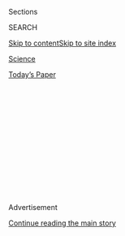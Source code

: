 <div id="app">

<div>

<div>

<div>

<div class="NYTAppHideMasthead css-1q2w90k e1suatyy0">

<div class="section css-ui9rw0 e1suatyy2">

<div class="css-eph4ug er09x8g0">

<div class="css-6n7j50">

</div>

<span class="css-1dv1kvn">Sections</span>

<div class="css-10488qs">

<span class="css-1dv1kvn">SEARCH</span>

</div>

[Skip to content](#site-content)[Skip to site
index](#site-index)

</div>

<div id="masthead-section-label" class="css-1wr3we4 eaxe0e00">

[Science](https://www.nytimes3xbfgragh.onion/section/science)

</div>

<div class="css-10698na e1huz5gh0">

</div>

</div>

<div id="masthead-bar-one" class="section hasLinks css-15hmgas e1csuq9d3">

<div class="css-uqyvli e1csuq9d0">

</div>

<div class="css-1uqjmks e1csuq9d1">

</div>

<div class="css-9e9ivx">

[](https://myaccount.nytimes3xbfgragh.onion/auth/login?response_type=cookie&client_id=vi)

</div>

<div class="css-1bvtpon e1csuq9d2">

[Today’s
Paper](https://www.nytimes3xbfgragh.onion/section/todayspaper)

</div>

</div>

</div>

</div>

<div data-aria-hidden="false">

<div id="site-content" data-role="main">

<div>

<div class="css-1aor85t" style="opacity:0.000000001;z-index:-1;visibility:hidden">

<div class="css-1hqnpie">

<div class="css-epjblv">

<span class="css-17xtcya">[Science](/section/science)</span><span class="css-x15j1o">|</span><span class="css-fwqvlz">Lizard
Popsicles,
Anyone?</span>

</div>

<div class="css-k008qs">

<div class="css-1iwv8en">

<span class="css-18z7m18"></span>

<div>

</div>

</div>

<span class="css-1n6z4y">https://nyti.ms/3fnVlmp</span>

<div class="css-1705lsu">

<div class="css-4xjgmj">

<div class="css-4skfbu" data-role="toolbar" data-aria-label="Social Media Share buttons, Save button, and Comments Panel with current comment count" data-testid="share-tools">

  - 
  - 
  - 
  - 
    
    <div class="css-6n7j50">
    
    </div>

  - 

</div>

</div>

</div>

</div>

</div>

</div>

<div id="NYT_TOP_BANNER_REGION" class="css-13pd83m">

</div>

<div id="top-wrapper" class="css-1sy8kpn">

<div id="top-slug" class="css-l9onyx">

Advertisement

</div>

[Continue reading the main
story](#after-top)

<div class="ad top-wrapper" style="text-align:center;height:100%;display:block;min-height:250px">

<div id="top" class="place-ad" data-position="top" data-size-key="top">

</div>

</div>

<div id="after-top">

</div>

</div>

<div>

<div id="sponsor-wrapper" class="css-1hyfx7x">

<div id="sponsor-slug" class="css-19vbshk">

Supported by

</div>

[Continue reading the main
story](#after-sponsor)

<div id="sponsor" class="ad sponsor-wrapper" style="text-align:center;height:100%;display:block">

</div>

<div id="after-sponsor">

</div>

</div>

<div class="css-186x18t">

</div>

<div class="css-1vkm6nb ehdk2mb0">

# Lizard Popsicles, Anyone?

</div>

The coolest reptiles on the planet occasionally freeze solid.

<div class="css-79elbk" data-testid="photoviewer-wrapper">

<div class="css-z3e15g" data-testid="photoviewer-wrapper-hidden">

</div>

<div class="css-1a48zt4 ehw59r15" data-testid="photoviewer-children">

![<span class="css-16f3y1r e13ogyst0" data-aria-hidden="true">A very
cold female Liolaemus quilmes lizard in an experiment at California
State University,
Northridge.</span><span class="css-cnj6d5 e1z0qqy90" itemprop="copyrightHolder"><span class="css-1ly73wi e1tej78p0">Credit...</span><span><span>Jason
Warner</span></span></span>](https://static01.graylady3jvrrxbe.onion/images/2020/08/04/science/00SCI-LIZARDPOPSICLES1/merlin_173962470_d8c1a6b6-b309-4002-88ac-c64c519216f9-articleLarge.jpg?quality=75&auto=webp&disable=upscale)

</div>

</div>

<div class="css-18e8msd">

<div class="css-vp77d3 epjyd6m0">

<div class="css-1baulvz">

By <span class="css-1baulvz last-byline" itemprop="name">Joshua Rapp
Learn</span>

</div>

</div>

  - July 31,
    2020

  - 
    
    <div class="css-4xjgmj">
    
    <div class="css-d8bdto" data-role="toolbar" data-aria-label="Social Media Share buttons, Save button, and Comments Panel with current comment count" data-testid="share-tools">
    
      - 
      - 
      - 
      - 
        
        <div class="css-6n7j50">
        
        </div>
    
      - 
    
    </div>
    
    </div>

</div>

</div>

<div class="section meteredContent css-1r7ky0e" name="articleBody" itemprop="articleBody">

<div class="css-1fanzo5 StoryBodyCompanionColumn">

<div class="css-53u6y8">

Stephan Halloy was conducting surveys on plants and wildlife on the high
plateaus around San Miguel de Tucumán in northwestern Argentina in the
1970s when he first encountered lizard Popsicles.

The mountains around the Argentine city climb rapidly to elevations of
13,000 to 16,400 feet, packing a multitude of ecological niches into a
relatively small area. The plateaus at the top can be hot in the
afternoon, but quickly drop to below freezing at night — not exactly the
type of place you would expect to find a lizard.

Nonetheless, Dr. Halloy, now a senior adviser with the New Zealand
Ministry for Primary Industries, caught a few and placed them in a box
outside his tent overnight. “When I opened the box the next morning they
were hard as wood — you couldn’t bend them,” Dr. Halloy recalled
recently. “They looked absolutely dead.”

But once the sun came up, the lizards began to thaw and were soon
running around in the box just like normal.

</div>

</div>

<div class="css-1fanzo5 StoryBodyCompanionColumn">

<div class="css-53u6y8">

“Obviously I found that very surprising,” Dr. Halloy said.

In the 1990s, Robert Espinoza, a biologist at California State
University, Northridge, heard this story from Dr. Halloy, and he has
been studying lizard Popsicles ever since. The lizards belong to the
genus Liolaemus, and research by Dr. Espinoza and his colleagues has
revealed that the lizards are indisputably the coolest on the planet.
Whereas tropical lizards like iguanas [fall from
trees](https://www.nytimes3xbfgragh.onion/2020/01/21/us/frozen-iguanas-miami-weather.html)
when it gets cold, Liolaemus can supercool their bodies, tolerate
freezing and live farther south and at higher elevations than any other
known lizard species.

“They’re real record holders,” Dr. Espinoza said.

Liolaemus species have been found on the island of Tierra del Fuego, at
the southern end of the Americas, and one researcher has even heard
stories of them walking on Perito Moreno, a glacier in Patagonia. Most
Liolaemus are found in Argentina and Chile, although some are found as
far north as Peru. Containing more than 272 documented species,
Liolaemus is the second-largest genus among all mammals, birds and
reptiles, after only anoles, another type of lizard.

## Supercool

Dr. Espinoza is still investigating how these lizards survive such cold
climates. In one experiment, his team fitted models of lizards, made of
hollow copper, with temperature loggers and placed them at one area at
13,369 feet in Salta Province. The models recorded temperatures as low
as minus 11.2 degrees Fahrenheit on the surface and 15.8 Fahrenheit
underground. (The lizards usually spend the night in burrows.)

The team then tested the cold adaptations of six species from varying
elevations. They found that some could survive cooling as low as 21.2
degrees Fahrenheit, although Dr. Espinoza suspects that wild lizards can
withstand colder temperatures. Liolaemus huasihuasicus, the species that
Dr. Halloy initially encountered, lives on a mountain about 1,640 feet
higher than the highest species Dr. Espinoza looked at — a presumably
colder area.

</div>

</div>

<div class="css-1fanzo5 StoryBodyCompanionColumn">

<div class="css-53u6y8">

Dr. Halloy noted in a 1989
[publication](https://scholarspace.manoa.hawaii.edu/bitstream/10125/1214/v43n2-170-184.pdf)
that Liolaemus huasihuasicus could survive freezing at 14 degrees
Fahrenheit, but only when at an elevation of 13,944 feet; the lizards
died when cooled to 26.6 degrees Fahrenheit at tests conducted at 1,476
feet.

</div>

</div>

<div class="css-79elbk" data-testid="photoviewer-wrapper">

<div class="css-z3e15g" data-testid="photoviewer-wrapper-hidden">

</div>

<div class="css-1a48zt4 ehw59r15" data-testid="photoviewer-children">

![<span class="css-16f3y1r e13ogyst0" data-aria-hidden="true">A
female L. multicolor at the base of Nevado de Acay in Salta,
Argentina.</span><span class="css-cnj6d5 e1z0qqy90" itemprop="copyrightHolder"><span class="css-1ly73wi e1tej78p0">Credit...</span><span>Robert
Espinoza</span></span>](https://static01.graylady3jvrrxbe.onion/images/2020/08/04/science/00SCI-LIZARD-POPSICLES2/merlin_174042471_52013239-e01e-4753-aaf2-9537d01a55ee-articleLarge.jpg?quality=75&auto=webp&disable=upscale)

</div>

</div>

<div class="css-1fanzo5 StoryBodyCompanionColumn">

<div class="css-53u6y8">

Dr. Espinoza and his co-authors found that Liolaemus lizards have
adapted abilities to deal with the cold through three mechanisms. Some
lizards avoid extreme cold by going underground. Others use a process of
supercooling; by staying completely still, they can allow their bodies
to drop below freezing without actually freezing solid. Finally, some
can also tolerate full-body freezing for short periods of time. Dr.
Espinoza said that some Liolaemus species likely made use of more than
one mechanism, depending on the conditions.

The strategy of full-body freezing is likely similar to that seen in
North American wood frogs, which stay frozen over winter thanks to an
antifreeze-like glucose solution that protects the cells; Dr. Espinoza
still needs to investigate this hypothesis to be sure. The world’s
southernmost gecko, Darwin’s marked gecko, another Argentine lizard that
Dr. Espinoza has
[studied](https://www.sciencedirect.com/science/article/abs/pii/S030645651300020X),
most likely adopts the supercooling strategy.

## Lizards of many colors

The reason Liolaemus lizards can withstand such cold temperatures and
high elevations may also explain why there are so many of the lizards.
Whereas there were only about 50 described to science when Dr. Halloy
worked on them in the late 1970s, there are now 272 species.

Dr. Espinoza and others have
[discovered](https://bioone.org/journals/Herpetologica/volume-64/issue-4/08-022R1.1/Two-New-Species-of-span-classgenus-speciesLiolaemus-span-Iguania/10.1655/08-022R1.1.short)
a number of species, and his occasional co-author Fernando Lobo, a
zoologist at the National University of Salta in Argentina, has
[discovered](https://bioone.org/journals/Journal-of-Herpetology/volume-44/issue-2/08-334.1/Two-New-Species-of-Lizards-of-the-Liolaemus-montanus-Group/10.1670/08-334.1.short)
30 or more species of Liolaemus and its close cousin, the genus
Phymaturus*.* In one case, Dr. Lobo discovered a species under his tent,
in cloudy, frozen weather in the Argentine province of Santa Cruz near
the Chilean border.

“They didn’t look like any of the others,” Dr. Lobo said. “We suspected
they were a new one. We’ve had that excitement dozens of times in these
25 years.”

At the current rate of discovery, Liolaemus will likely become the most
numerous genus of living mammals, reptiles and birds in coming years.

</div>

</div>

<div class="css-1fanzo5 StoryBodyCompanionColumn">

<div class="css-53u6y8">

## ‘A species pump’

The large number of Liolaemus species may be related to the mountainous
region where they live, Dr. Espinoza said. The Andes are relatively
young — about the same evolutionary age as the lizards. He believes that
as the Andes pushed out of Earth’s crust, the genus splintered into
myriad ecological niches that eventually resulted in new species.

“The Andes are just kind of a species pump creating all these new
types,” Dr. Espinoza said.

Most of the lizards are similar in size, but they differ greatly in
color and even in diet and birth strategies. Dr. Lobo related a story
about an expedition in Argentina’s Jujuy Province. During their work, a
local woman appeared from a small sheep- and llama-herding village in
the mountains.

“She told us very clearly which one was which species with their Indian
names, and said ‘That one lays eggs and that one gives birth,’” Dr. Lobo
said.

</div>

</div>

<div class="css-79elbk" data-testid="photoviewer-wrapper">

<div class="css-z3e15g" data-testid="photoviewer-wrapper-hidden">

</div>

<div class="css-1a48zt4 ehw59r15" data-testid="photoviewer-children">

<div class="css-1xdhyk6 erfvjey0">

<span class="css-1ly73wi e1tej78p0">Image</span>

<div class="css-zjzyr8">

<div data-testid="lazyimage-container" style="height:257.77777777777777px">

</div>

</div>

</div>

<span class="css-16f3y1r e13ogyst0" data-aria-hidden="true">L.
magellanicus, encountered in El Chalten near Mount Fitz Roy in Argentina
by the
author.</span><span class="css-cnj6d5 e1z0qqy90" itemprop="copyrightHolder"><span class="css-1ly73wi e1tej78p0">Credit...</span><span>Joshua
Rapp Learn</span></span>

</div>

</div>

<div class="css-1fanzo5 StoryBodyCompanionColumn">

<div class="css-53u6y8">

Dr. Espinoza said that half the lizards give birth to live young,
perhaps because laying eggs in cold temperatures is likely not a recipe
for success for some species. In 2016 he also
[described](https://bioone.org/journals/Copeia/volume-104/issue-2/CH-15-381/The-First-Parthenogenetic-Pleurodont-Iguanian--A-New-All-female/10.1643/CH-15-381.short)
a new species, Liolaemus ** parthenos, in which the females reproduce
through virgin birth, without fertilization from a male.

Melisa Olave, a researcher with Argentina’s National Scientific and
Technical Research Council, who heard about the lizards on Perito
Moreno, conducted a recent
[study](https://onlinelibrary.wiley.com/doi/full/10.1111/jbi.13807?campaign=woletoc)
showing that the rise of the Andes may not be the only factor driving
Liolaemus evolution and diversity. Liolaemus species have very low
extinction rates relative to other lizards. Their variation in habitat
use, generalist approach to diet — some species are herbivorous while
others are omnivorous or carnivorous — and different forms of
reproduction may be critical to explaining Liolaemus species’ richness
and survival. She said that being a generalist is typically considered
advantageous, because it is easier to find suitable habitats in the
highly varied landscapes of South America’s southern cone.

In other words, the high diversity of Liolaemus may be more a product of
low extinction rate than of habitat splintering.

</div>

</div>

<div class="css-1fanzo5 StoryBodyCompanionColumn">

<div class="css-53u6y8">

Dr. Espinoza agreed that species persistence over time could be a
contributing factor in species richness, but he also believes that alone
cannot explain the diversity.

In any case, Dr. Olave shares the general sense of wonder infecting many
of the researchers who have worked with these lizards.

“Liolaemus species have an extraordinary ability to survive through
time,” she said.

***\[*[*Like the Science Times page on
Facebook.*](http://on.fb.me/1paTQ1h)** ****** *| Sign up for the*
**[*Science Times newsletter.*](http://nyti.ms/1MbHaRU)*\]***

</div>

</div>

<div>

</div>

</div>

<div>

</div>

<div>

</div>

<div>

</div>

<div>

<div id="bottom-wrapper" class="css-1ede5it">

<div id="bottom-slug" class="css-l9onyx">

Advertisement

</div>

[Continue reading the main
story](#after-bottom)

<div id="bottom" class="ad bottom-wrapper" style="text-align:center;height:100%;display:block;min-height:90px">

</div>

<div id="after-bottom">

</div>

</div>

</div>

</div>

</div>

## Site Index

<div>

</div>

## Site Information Navigation

  - [© <span>2020</span> <span>The New York Times
    Company</span>](https://help.nytimes3xbfgragh.onion/hc/en-us/articles/115014792127-Copyright-notice)

<!-- end list -->

  - [NYTCo](https://www.nytco.com/)
  - [Contact
    Us](https://help.nytimes3xbfgragh.onion/hc/en-us/articles/115015385887-Contact-Us)
  - [Work with us](https://www.nytco.com/careers/)
  - [Advertise](https://nytmediakit.com/)
  - [T Brand Studio](http://www.tbrandstudio.com/)
  - [Your Ad
    Choices](https://www.nytimes3xbfgragh.onion/privacy/cookie-policy#how-do-i-manage-trackers)
  - [Privacy](https://www.nytimes3xbfgragh.onion/privacy)
  - [Terms of
    Service](https://help.nytimes3xbfgragh.onion/hc/en-us/articles/115014893428-Terms-of-service)
  - [Terms of
    Sale](https://help.nytimes3xbfgragh.onion/hc/en-us/articles/115014893968-Terms-of-sale)
  - [Site
    Map](https://spiderbites.nytimes3xbfgragh.onion)
  - [Help](https://help.nytimes3xbfgragh.onion/hc/en-us)
  - [Subscriptions](https://www.nytimes3xbfgragh.onion/subscription?campaignId=37WXW)

</div>

</div>

</div>

</div>
